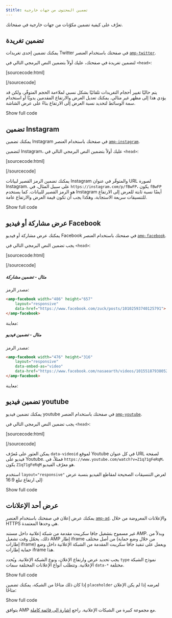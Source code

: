 ```yaml
---
$title: تضمين المحتوى من جهات خارجية
---
```


تعرَّف على كيفية تضمين مكوّنات من جهات خارجية في صفحاتك.

## تضمين تغريدة

يمكنك تضمين إحدى تغريدات Twitter في صفحتك
باستخدام العنصر [`amp-twitter`](/docs/reference/components/amp-twitter.html).

لتضمين تغريدة في صفحتك،
عليك أولاً بتضمين النص البرمجي التالي في `<head>`:

[sourcecode:html]
<script async custom-element="amp-twitter" src="https://cdn.ampproject.org/v0/amp-twitter-0.1.js"></script>
[/sourcecode]

يتم حاليًا تغيير أحجام التغريدات تلقائيًا بشكل نسبي
لملاءمة الحجم المتوفّر،
ولكن قد يؤدي هذا إلى مظهر غير مثالي.
يمكنك تعديل العرض والارتفاع المقدمين يدويًا أو استخدام سمة الوسائط
لتحديد نسبة العرض إلى الارتفاع بناءً على عرض الشاشة.

<!-- embedded twitter example -->
<div>
<amp-iframe height="174"
            layout="fixed-height"
            sandbox="allow-scripts allow-forms allow-same-origin"
            resizable
            src="https://ampproject-b5f4c.firebaseapp.com/examples/thirdparty.twitter.embed.html">
  <div overflow tabindex="0" role="button" aria-label="Show more">Show full code</div>
  <div placeholder></div>
</amp-iframe>
</div>

## تضمين Instagram

يمكنك تضمين Instagram في صفحتك
باستخدام العنصر <a href="{{g.doc('/content/amp-dev/documentation/components/reference/amp-instagram.md', locale=doc.locale).url.path}}">`amp-instagram`</a>.

لتضمين Instagram،
عليك أولاً بتضمين النص البرمجي التالي في `<head>`:

[sourcecode:html]
<script async custom-element="amp-instagram" src="https://cdn.ampproject.org/v0/amp-instagram-0.1.js"></script>
[/sourcecode]

يمكنك تضمين الرمز القصير لبيانات Instagram والمتوفّر في عنوان URL لصورة Instagram.
على سبيل المثال، في `https://instagram.com/p/fBwFP`،
يكون `fBwFP` هو الرمز القصير للبيانات.
كما يستخدم Instagram أيضًا نسبة ثابتة للعرض إلى الارتفاع للتنسيقات سريعة الاستجابة،
وهكذا يجب أن تكون قيمة العرض والارتفاع عامة.

<!-- embedded Instagram example -->
<div>
<amp-iframe height="174"
            layout="fixed-height"
            sandbox="allow-scripts allow-forms allow-same-origin"
            resizable
            src="https://ampproject-b5f4c.firebaseapp.com/examples/thirdparty.instagram.embed.html">
  <div overflow tabindex="0" role="button" aria-label="Show more">Show full code</div>
  <div placeholder></div>
</amp-iframe>
</div>

## عرض مشاركة أو فيديو Facebook

يمكنك عرض مشاركة أو فيديو Facebook في صفحتك
باستخدام العنصر [`amp-facebook`](/docs/reference/components/amp-facebook.html).

يجب تضمين النص البرمجي التالي في `<head>`:

[sourcecode:html]
<script async custom-element="amp-facebook" src="https://cdn.ampproject.org/v0/amp-facebook-0.1.js"></script>
[/sourcecode]

##### مثال - تضمين مشاركة

مصدر الرمز:
```html
<amp-facebook width="486" height="657"
    layout="responsive"
    data-href="https://www.facebook.com/zuck/posts/10102593740125791">
</amp-facebook>
```
معاينة:
<amp-facebook width="486" height="657"
    layout="responsive"
    data-href="https://www.facebook.com/zuck/posts/10102593740125791">
</amp-facebook>

##### مثال - تضمين فيديو

مصدر الرمز:
```html
<amp-facebook width="476" height="316"
    layout="responsive"
    data-embed-as="video"
    data-href="https://www.facebook.com/nasaearth/videos/10155187938052139">
</amp-facebook>
```
معاينة:
<amp-facebook width="476" height="316"
    layout="responsive"
    data-embed-as="video"
    data-href="https://www.facebook.com/nasaearth/videos/10155187938052139">
</amp-facebook>

## تضمين فيديو youtube

يمكنك تضمين فيديو youtube في صفحتك
باستخدام العنصر <a href="/docs/reference/components/amp-youtube.html">`amp-youtube`</a>.

يجب تضمين النص البرمجي التالي في `<head>`:

[sourcecode:html]
<script async custom-element="amp-youtube" src="https://cdn.ampproject.org/v0/amp-youtube-0.1.js"></script>
[/sourcecode]

يمكن العثور على مُعرّف `data-videoid` لموقع Youtube في كل عنوان URL لصفحة فيديو على Youtube.
فمثلاً، في `https://www.youtube.com/watch?v=Z1q71gFeRqM`،
يكون `Z1q71gFeRqM` هو معرّف الفيديو.

استخدم `layout="responsive"` لعرض التنسيقات الصحيحة لمقاطع الفيديو بنسبة عرض إلى ارتفاع تبلغ 16:9:

<!-- embedded youtube example -->
<div>
<amp-iframe height="174"
            layout="fixed-height"
            sandbox="allow-scripts allow-forms allow-same-origin"
            resizable
            src="https://ampproject-b5f4c.firebaseapp.com/examples/responsive.youtube.embed.html">
  <div overflow tabindex="0" role="button" aria-label="Show more">Show full code</div>
  <div placeholder></div>
</amp-iframe>
</div>

## عرض أحد الإعلانات

يمكنك عرض إعلان في صفحتك
باستخدام العنصر <a href="/docs/reference/components/amp-ad.html">`amp-ad`</a>.
والإعلانات المعروضة من خلال HTTPS هي وحدها المعتمدة.

غير مسموح بتشغيل جافا سكريبت مقدمة من شبكة إعلانية داخل مستند AMP.
وبدلاً من ذلك، يحمّل وقت تشغيل AMP إطار iframe من
أصل مختلف (من خلال وضع حماية إطارات iframe)
ويعمل على تنفيذ جافا سكريبت المقدمة من الشبكة الإعلانية داخل وضع حماية إطارات iframe هذا.

يجب تحديد عرض وارتفاع الإعلان، ونوع الشبكة الإعلانية.
ويُحدد `type` نموذج الشبكة الإعلانية.
وتتطلب أنواع الإعلانات المختلفة سمات `data-*` مختلفة.

<!-- embedded ad example -->
<div>
<amp-iframe height="212"
            layout="fixed-height"
            sandbox="allow-scripts allow-forms allow-same-origin"
            resizable
            src="https://ampproject-b5f4c.firebaseapp.com/examples/thirdparty.ad-basic.embed.html">
  <div overflow tabindex="0" role="button" aria-label="Show more">Show full code</div>
  <div placeholder></div>
</amp-iframe>
</div>

إذا كان ذلك متاحًا من الشبكة،
يمكنك تضمين `placeholder`
لعرضه إذا لم يكن الإعلان متاحًا:

<!-- embedded ad example -->
<div>
<amp-iframe height="232"
            layout="fixed-height"
            sandbox="allow-scripts allow-forms allow-same-origin"
            resizable
            src="https://ampproject-b5f4c.firebaseapp.com/examples/thirdparty.ad-placeholder.embed.html">
  <div overflow tabindex="0" role="button" aria-label="Show more">Show full code</div>
  <div placeholder></div>
</amp-iframe>
</div>

يتوافق AMP مع مجموعة كبيرة من الشبكات الإعلانية. راجع [إشارة إلى قائمة كاملة](/docs/reference/components/amp-ad.html#supported-ad-networks).
